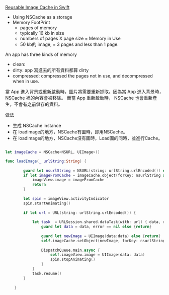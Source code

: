 [Reusable Image Cache in Swift](https://medium.com/flawless-app-stories/reusable-image-cache-in-swift-9b90eb338e8d)


- Using NSCache as a storage
- Memory FootPrint
  - pages of memory
  - typically 16 kb in size
  - numbers of pages  X page size = Memory in Use
  - 50 kb的 image, = 3 pages and less than 1 page.
 
An app has three kinds of memory
- clean: 
- dirty: app 寫進去的所有資料都算 dirty
- compressed: compressed the pages not in use, and decompressed when in use.


當 App 進入背景或重新啟動時，圖片將需要重新抓取。因為當 App 進入背景時，NSCache 裡的內容會被移除。 而當 App 重新啟動時， NSCache 也會重新產生，不會有之前儲存的資料。


做法
- 生成 NSCache instance
- 在 loadImage的地方，NSCache有圖時，即用NSCache。
- 在 loadImage的地方，NSCache沒有圖時，Load圖的同時，並進行Cache。

```swift

let imageCache = NSCache<NSURL, UIImage>()

func loadImage(_ urlString:String) {
        
        guard let nsurlString = NSURL(string: urlString.urlEncoded()) else {return}
        if let imageFromCache = imageCache.object(forKey: nsurlString as NSURL) {
            imageView.image = imageFromCache
            return
        }
        
        let spin = imageView.activityIndicator
        spin.startAnimating()
        
        if let url = URL(string: urlString.urlEncoded()) {
            
            let task  = URLSession.shared.dataTask(with: url) { data, respons, error in
                guard let data = data, error == nil else {return}
                
                guard let newImage = UIImage(data:data) else {return}
                self.imageCache.setObject(newImage, forKey: nsurlString )
                
                DispatchQueue.main.async {
                    self.imageView.image = UIImage(data: data)
                    spin.stopAnimating()
                }
            }
            task.resume()
        }
        
    }
```
